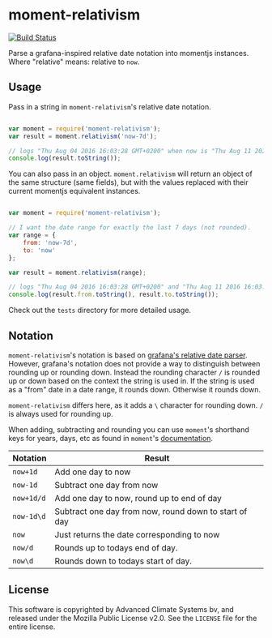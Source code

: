 moment-relativism
=================

[![Build Status](https://travis-ci.org/AdvancedClimateSystems/moment-relativism.svg?branch=master)](https://travis-ci.org/AdvancedClimateSystems/moment-relativism)

Parse a grafana-inspired relative date notation into momentjs instances. Where
"relative" means: relative to `now`.

Usage
-----

Pass in a string in `moment-relativism`'s relative date notation.

```javascript

var moment = require('moment-relativism');
var result = moment.relativism('now-7d');

// logs "Thu Aug 04 2016 16:03:28 GMT+0200" when now is "Thu Aug 11 2016 16:03:28 GMT+0200"
console.log(result.toString());

```

You can also pass in an object. `moment.relativism` will return an object of
the same structure (same fields), but with the values replaced with their
current momentjs equivalent instances.

```javascript

var moment = require('moment-relativism');

// I want the date range for exactly the last 7 days (not rounded).
var range = {
    from: 'now-7d',
    to: 'now'
};

var result = moment.relativism(range);

// logs "Thu Aug 04 2016 16:03:28 GMT+0200" and "Thu Aug 11 2016 16:03:28 GMT+0200"
console.log(result.from.toString(), result.to.toString());

```

Check out the `tests` directory for more detailed usage.

Notation
--------

`moment-relativism`'s notation is based on [grafana's relative date parser](https://github.com/grafana/grafana/blob/56622ee2c6d030efb7b39433b1b1fc6f0e7250a4/public/app/core/utils/rangeutil.ts).
However, grafana's notation does not provide a way to distinguish between
rounding up or rounding down. Instead the rounding character `/` is rounded up
or down based on the context the string is used in. If the string is used as a
"from" date in a date range, it rounds down. Otherwise it rounds down.

`moment-relativism` differs here, as it adds a `\` character for rounding
down. `/` is always used for rounding up.

When adding, subtracting and rounding you can use `moment`'s shorthand keys
for years, days, etc as found in `moment`'s
[documentation](http://momentjs.com/docs/#/manipulating/add/).


Notation   | Result
---------- | ------
`now+1d`   | Add one day to now
`now-1d`   | Subtract one day from now
`now+1d/d` | Add one day to now, round up to end of day
`now-1d\d` | Subtract one day from now, round down to start of day
`now`      | Just returns the date corresponding to now
`now/d`    | Rounds up to todays end of day.
`now\d`    | Rounds down to todays start of day.


License
-------

This software is copyrighted by Advanced Climate Systems bv, and released under
the Mozilla Public License v2.0. See the `LICENSE` file for the entire license.
